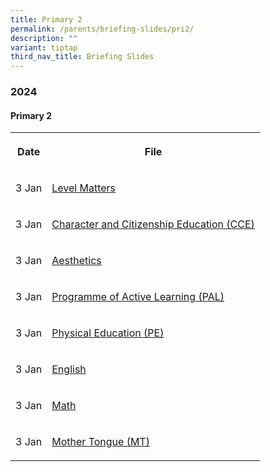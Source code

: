 ```yaml
---
title: Primary 2
permalink: /parents/briefing-slides/pri2/
description: ""
variant: tiptap
third_nav_title: Briefing Slides
---
```

<h3><strong>2024</strong></h3><h4><strong>Primary 2</strong></h4><table><tbody><tr><th rowspan="1" colspan="1"><p>Date</p></th><th rowspan="1" colspan="1"><p>File</p></th></tr><tr><td rowspan="1" colspan="1"><p>3 Jan</p></td><td rowspan="1" colspan="1"><p><a href="/files/Briefing%20Slides%202024/P2/P2_PTM_Jan_2024_Level_Matters.pdf" rel="noopener noreferrer nofollow" target="_blank">Level Matters</a></p></td></tr><tr><td rowspan="1" colspan="1"><p>3 Jan</p></td><td rowspan="1" colspan="1"><p><a href="/files/Briefing%20Slides%202024/P2/P2_PTM_Jan_2024_CCE.pdf" rel="noopener noreferrer nofollow" target="_blank">Character and Citizenship Education (CCE)</a></p></td></tr><tr><td rowspan="1" colspan="1"><p>3 Jan</p></td><td rowspan="1" colspan="1"><p><a href="/files/Briefing%20Slides%202024/P2/P2_PTM_Jan_2024_Aesthetics.pdf" rel="noopener noreferrer nofollow" target="_blank">Aesthetics</a></p></td></tr><tr><td rowspan="1" colspan="1"><p>3 Jan</p></td><td rowspan="1" colspan="1"><p><a href="/files/Briefing%20Slides%202024/P2/P2_PTM_Jan_2024_PAL.pdf" rel="noopener noreferrer nofollow" target="_blank">Programme of Active Learning (PAL)</a></p></td></tr><tr><td rowspan="1" colspan="1"><p>3 Jan</p></td><td rowspan="1" colspan="1"><p><a href="/files/Briefing%20Slides%202024/P2/P2_PTM_Jan_2024_PE.pdf" rel="noopener noreferrer nofollow" target="_blank">Physical Education (PE)</a></p></td></tr><tr><td rowspan="1" colspan="1"><p>3 Jan</p></td><td rowspan="1" colspan="1"><p><a href="/files/Briefing%20Slides%202024/P2/P2_PTM_Jan_2024_English.pdf" rel="noopener noreferrer nofollow" target="_blank">English</a></p></td></tr><tr><td rowspan="1" colspan="1"><p>3 Jan</p></td><td rowspan="1" colspan="1"><p><a href="/files/Briefing%20Slides%202024/P2/P2_PTM_Jan_2024_Math.pdf" rel="noopener noreferrer nofollow" target="_blank">Math</a></p></td></tr><tr><td rowspan="1" colspan="1"><p>3 Jan</p></td><td rowspan="1" colspan="1"><p><a href="/files/Briefing%20Slides%202024/P2/P2_PTM_Jan_2024_MT.pdf" rel="noopener noreferrer nofollow" target="_blank">Mother Tongue (MT)</a></p></td></tr></tbody></table><p></p>
